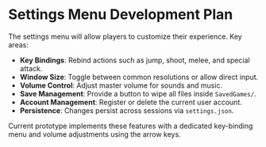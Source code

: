# Settings Menu Development Plan

The settings menu will allow players to customize their experience. Key areas:

- **Key Bindings**: Rebind actions such as jump, shoot, melee, and special attack.
- **Window Size**: Toggle between common resolutions or allow direct input.
- **Volume Control**: Adjust master volume for sounds and music.
- **Save Management**: Provide a button to wipe all files inside `SavedGames/`.
- **Account Management**: Register or delete the current user account.
- **Persistence**: Changes persist across sessions via `settings.json`.

Current prototype implements these features with a dedicated key-binding menu
and volume adjustments using the arrow keys.
